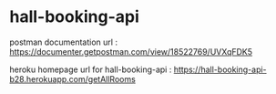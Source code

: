 # hall-booking-api

postman documentation url : https://documenter.getpostman.com/view/18522769/UVXqFDK5

heroku homepage url for hall-booking-api : https://hall-booking-api-b28.herokuapp.com/getAllRooms

